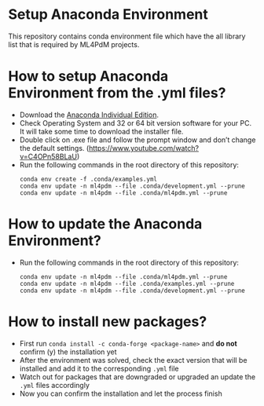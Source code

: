 # Setup Anaconda Environment

This repository contains conda environment file which have the all library list that is required by ML4PdM projects.

# How to setup Anaconda Environment from the .yml files?
* Download the [Anaconda Individual Edition](https://www.anaconda.com/products/individual).
* Check Operating System and 32 or 64 bit version software for your PC. It will take some time to download the installer file.
* Double click on .exe file and follow the prompt window and don’t change the default settings. (https://www.youtube.com/watch?v=C4OPn58BLaU)
* Run the following commands in the root directory of this repository:
  ```
  conda env create -f .conda/examples.yml
  conda env update -n ml4pdm --file .conda/development.yml --prune
  conda env update -n ml4pdm --file .conda/ml4pdm.yml --prune
  ```

# How to update the Anaconda Environment?
* Run the following commands in the root directory of this repository:
  ```
  conda env update -n ml4pdm --file .conda/ml4pdm.yml --prune
  conda env update -n ml4pdm --file .conda/examples.yml --prune
  conda env update -n ml4pdm --file .conda/development.yml --prune
  ```

# How to install new packages?
* First run `conda install -c conda-forge <package-name>` and **do not** confirm (y) the installation yet
* After the environment was solved, check the exact version that will be installed and add it to the corresponding `.yml` file
* Watch out for packages that are downgraded or upgraded an update the `.yml` files accordingly
* Now you can confirm the installation and let the process finish